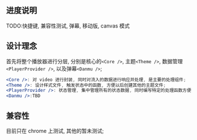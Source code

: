 ## 进度说明

TODO:快捷键, 兼容性测试, 弹幕, 移动版, canvas 模式

## 设计理念

首先将整个播放器进行分层, 分别是核心的`<Core />`, 主题`<Theme />`, 数据管理`<PlayerProvider />`, 以及弹幕`<Danmu />`;

```jsx
<Core />: 对 video 进行封装, 同时对流入的数据进行响应并处理, 是主要的处理组件;
<Theme />: 设计样式文件, 触发状态中的函数, 方便以后创建其他的主题文件;
<PlayerProvider />: 状态管理, 集中管理所有的状态数据, 同时编写特定的处理函数方便主题文件调用;
<Danmu />:TBD
```

## 兼容性

目前只在 chrome 上测试, 其他的暂未测试;
